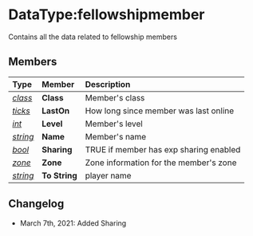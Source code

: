# DataType:fellowshipmember

Contains all the data related to fellowship members

## Members

| **Type** | **Member** | **Description** |
| :--- | :--- | :--- |
| [_class_](datatype-class.md) | **Class** | Member's class |
| [_ticks_](datatype-ticks.md) | **LastOn** | How long since member was last online |
| [_int_](datatype-int.md) | **Level** | Member's level |
| [_string_](datatype-string.md) | **Name** | Member's name |
| [_bool_](datatype-bool.md) | **Sharing** | TRUE if member has exp sharing enabled |
| [_zone_](datatype-zone.md) | **Zone** | Zone information for the member's zone |
| [_string_](datatype-string.md) | **To String** | player name |

## Changelog

* March 7th, 2021: Added Sharing
